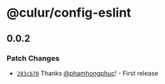 # @culur/config-eslint

## 0.0.2

### Patch Changes

- [`283cb70`](https://github.com/culur/culur/commit/283cb700a0a3c923cfbf8915c91bc8798cb5f515) Thanks [@phamhongphuc](https://github.com/phamhongphuc)! - First release
